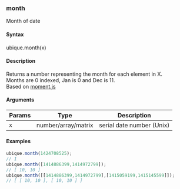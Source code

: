 ### month

Month of date


#### Syntax

ubique.month(x)


#### Description

Returns a number representing the month for each element in X.  
Months are 0 indexed, Jan is 0 and Dec is 11.  
Based on [moment.js](http://momentjs.com)  



#### Arguments

|Params|Type|Description
|---------|----|-----------
|`x` | number/array/matrix | serial date number (Unix)


#### Examples

```js
ubique.month(1424708525);
// 1
ubique.month([1414886399,1414972799]);
// [ 10, 10 ]
ubique.month([[1414886399,1414972799],[1415059199,1415145599]]);
// [ [ 10, 10 ], [ 10, 10 ] ]
```

